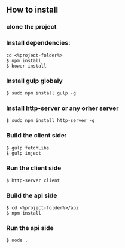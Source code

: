 ## How to install ##

### clone the project ###

### Install dependencies: ###
```
cd <%project-folder%>
$ npm install
$ bower install
```

### Install gulp globaly ###
```
$ sudo npm install gulp -g
```

### Install http-server or any orher server ###
```
$ sudo npm install http-server -g
```

### Build the client side: ###
```
$ gulp fetchLibs
$ gulp inject
```

### Run the client side ###
```
$ http-server client
```

### Build the api side ###
```
$ cd <%project-folder%>/api
$ npm install
```

### Run the api side ###
```
$ node .
```
